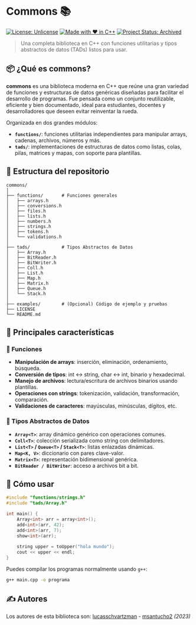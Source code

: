 # Commons 📚

[![License: Unlicense](https://img.shields.io/badge/License-Unlicense-lightgrey.svg)](https://unlicense.org/)
[![Made with ❤️ in C++](https://img.shields.io/badge/Made%20with-C++-00599C.svg)](#)
[![Project Status: Archived](https://img.shields.io/badge/status-archived-yellow)](#)

> Una completa biblioteca en C++ con funciones utilitarias y tipos abstractos de datos (TADs) listos para usar.

## 📦 ¿Qué es commons?

**commons** es una biblioteca moderna en C++ que reúne una gran variedad de funciones y estructuras de datos genéricas diseñadas para facilitar el desarrollo de programas. Fue pensada como un conjunto reutilizable, eficiente y bien documentado, ideal para estudiantes, docentes y desarrolladores que deseen evitar reinventar la rueda.

Organizada en dos grandes módulos:

- **`functions/`**: funciones utilitarias independientes para manipular arrays, cadenas, archivos, números y más.
- **`tads/`**: implementaciones de estructuras de datos como listas, colas, pilas, matrices y mapas, con soporte para plantillas.

## 📁 Estructura del repositorio

```
commons/
│
├── functions/       # Funciones generales
│   ├── arrays.h
│   ├── conversions.h
│   ├── files.h
│   ├── lists.h
│   ├── numbers.h
│   ├── strings.h
│   ├── tokens.h
│   └── validations.h
│
├── tads/            # Tipos Abstractos de Datos
│   ├── Array.h
│   ├── BitReader.h
│   ├── BitWriter.h
│   ├── Coll.h
│   ├── List.h
│   ├── Map.h
│   ├── Matrix.h
│   ├── Queue.h
│   └── Stack.h
│
├── examples/        # (Opcional) Código de ejemplo y pruebas
├── LICENSE
└── README.md
```

## 🧠 Principales características

### 🔧 Funciones
- **Manipulación de arrays**: inserción, eliminación, ordenamiento, búsqueda.
- **Conversión de tipos**: int ↔ string, char ↔ int, binario y hexadecimal.
- **Manejo de archivos**: lectura/escritura de archivos binarios usando plantillas.
- **Operaciones con strings**: tokenización, validación, transformación, comparación.
- **Validaciones de caracteres**: mayúsculas, minúsculas, dígitos, etc.

### 📐 Tipos Abstractos de Datos
- **`Array<T>`**: array dinámico genérico con operaciones comunes.
- **`Coll<T>`**: colección serializada como string con delimitadores.
- **`List<T>` / `Queue<T>` / `Stack<T>`**: listas enlazadas dinámicas.
- **`Map<K, V>`**: diccionario con pares clave-valor.
- **`Matrix<T>`**: representación bidimensional genérica.
- **`BitReader / BitWriter`**: acceso a archivos bit a bit.

## 🚀 Cómo usar

```cpp
#include "functions/strings.h"
#include "tads/Array.h"

int main() {
    Array<int> arr = array<int>();
    add<int>(arr, 42);
    add<int>(arr, 7);
    show<int>(arr);
    
    string upper = toUpper("hola mundo");
    cout << upper << endl;
}
```

Puedes compilar los programas normalmente usando `g++`:

```bash
g++ main.cpp -o programa
```

## ✍️ Autores

Los autores de esta biblioteca son: [lucasschvartzman](https://github.com/lucasschvartzman) - [msantucho2](https://github.com/msantucho2) _(2023)_

